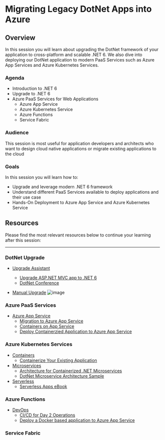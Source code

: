 # Migrating Legacy DotNet Apps into Azure 

## Overview

In this session you will learn about upgrading the DotNet framework of your application to cross-platform and scalable .NET 6. We also dive into deploying our DotNet application to modern PaaS Services such as Azure App Services and Azure Kubernetes Services. 

### Agenda

* Introduction to .NET 6
* Upgrade to .NET 6
* Azure PaaS Services for Web Applications
    * Azure App Service
    * Azure Kubernetes Service
    * Azure Functions
    * Service Fabric
   
### Audience

This session is most useful for application developers and architects who want to design cloud native applications or migrate existing applications to the cloud

### Goals

In this session you will learn how to:
* Upgrade and leverage modern .NET 6 framework
* Understand different PaaS Services available to deploy applications and their use case
* Hands-On Deployment to Azure App Service and Azure Kubernetes Service


## Resources

Please find the most relevant resources below to continue your learning after this session:
****
### DotNet Upgrade

- [Upgrade Assistant](https://dotnet.microsoft.com/en-us/platform/upgrade-assistant)
   * [Upgrade ASP.NET MVC app to .NET 6](https://docs.microsoft.com/en-us/dotnet/core/porting/upgrade-assistant-aspnetmvc)
   * [DotNet Conference](https://www.youtube.com/watch?v=cOHXt_0VDRI)

- [Manual Upgrade](https://docs.microsoft.com/en-us/dotnet/framework/migration-guide/)
    ![image](https://user-images.githubusercontent.com/47940750/156418789-a2a0cb26-8fde-401b-b9f5-95cab424bf5f.png)


### Azure PaaS Services

- [Azure App Service](https://azure.microsoft.com/en-in/services/app-service/)
   - [Migration to Azure App Service](https://azure.microsoft.com/en-in/services/app-service/migration-tools/)
   - [Containers on App Service](https://docs.microsoft.com/en-us/azure/architecture/patterns/?WT.mc_id=dotnet-35129-website)
   - [Deploy Containerzied Application to Azure App Service](https://docs.microsoft.com/en-us/learn/modules/deploy-run-container-app-service/)


### Azure Kubernetes Services

- [Containers](https://azure.microsoft.com/en-in/product-categories/containers/)
  * [Containerize Your Existing Application](https://docs.microsoft.com/en-us/azure/migrate/tutorial-app-containerization-aspnet-app-service)
- [Microservices]( https://azure.microsoft.com/en-in/solutions/microservice-applications/)
  * [Architecture for Containerized .NET Microservices](https://docs.microsoft.com/en-us/dotnet/architecture/microservices/?WT.mc_id=dotnet-35129-website)
  * [DotNet Microservice Architecture Sample](https://github.com/dotnet-architecture/eShopOnContainers)
- [Serverless](https://azure.microsoft.com/en-in/solutions/serverless/)
  * [Serverless Apps eBook](https://docs.microsoft.com/en-us/dotnet/architecture/serverless/?WT.mc_id=dotnet-35129-website)


### Azure Functions

- [DevOps](https://azure.microsoft.com/en-in/overview/devops-tutorial/)
  * [CI/CD for Day 2 Operations](https://docs.microsoft.com/en-us/azure/migrate/tutorial-app-containerization-azure-pipeline)
  * [Deploy a Docker based application to Azure App Service](https://www.azuredevopslabs.com/labs/vstsextend/docker/)
  
### Service Fabric
   
